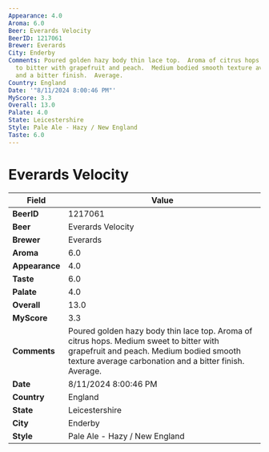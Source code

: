 ```yaml
---
Appearance: 4.0
Aroma: 6.0
Beer: Everards Velocity
BeerID: 1217061
Brewer: Everards
City: Enderby
Comments: Poured golden hazy body thin lace top.  Aroma of citrus hops.  Medium sweet
  to bitter with grapefruit and peach.  Medium bodied smooth texture average carbonation
  and a bitter finish.  Average.
Country: England
Date: '"8/11/2024 8:00:46 PM"'
MyScore: 3.3
Overall: 13.0
Palate: 4.0
State: Leicestershire
Style: Pale Ale - Hazy / New England
Taste: 6.0
---
```


# Everards Velocity

| Field         | Value |
|---------------|-------|
| **BeerID** | 1217061 |
| **Beer** | Everards Velocity |
| **Brewer** | Everards |
| **Aroma** | 6.0 |
| **Appearance** | 4.0 |
| **Taste** | 6.0 |
| **Palate** | 4.0 |
| **Overall** | 13.0 |
| **MyScore** | 3.3 |
| **Comments** | Poured golden hazy body thin lace top.  Aroma of citrus hops.  Medium sweet to bitter with grapefruit and peach.  Medium bodied smooth texture average carbonation and a bitter finish.  Average. |
| **Date** | 8/11/2024 8:00:46 PM |
| **Country** | England |
| **State** | Leicestershire |
| **City** | Enderby |
| **Style** | Pale Ale - Hazy / New England |
